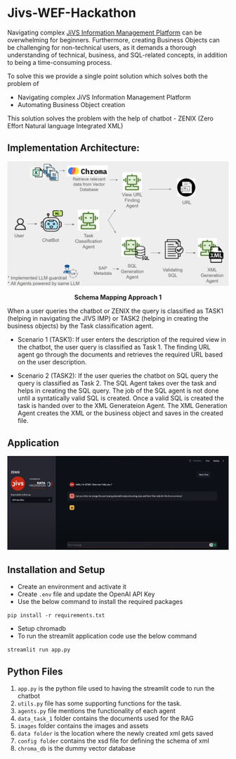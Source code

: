 # Jivs-WEF-Hackathon
Navigating complex [JiVS Information Management Platform](https://jivs.com/products/#imp) can be overwhelming for beginners. Furthermore, creating Business Objects can be challenging for non-technical users, as it demands a thorough understanding of technical, business, and SQL-related concepts, in addition to being a time-consuming process.

To solve this we provide a single point solution which solves both the problem of 
- Navigating complex JiVS Information Management Platform
- Automating Business Object creation

This solution solves the problem with the help of chatbot - ZENIX (Zero Effort Natural language Integrated XML)

## Implementation Architecture:

<p align="center">
  <img src="images/Architecture.png" width="800" />
</p>
<p align="center">
    <b>Schema Mapping Approach 1</b> 
</p>

When a user queries the chatbot or ZENIX the query is classified as TASK1 (helping in navigating the JIVS IMP) or TASK2 (helping in creating the business objects) by the Task classification agent. 
- Scenario 1 (TASK1):
  If user enters the description of the required view in the chatbot, the user query is classified as Task 1. The finding URL agent go through the documents and retrieves the required URL based on the user description.

- Scenario 2 (TASK2):
  If the user queries the chatbot on SQL query the query is classified as Task 2. The SQL Agent takes over the task and helps in creating the SQL query. The job of the SQL agent is not done until a syntatically valid SQL is created. Once a valid SQL is created the task is handed over to the XML Generateion Agent. The XML Generation Agent creates the XML or the business object and saves in the created file.

## Application
[![Watch the video](images/app.png)](https://youtu.be/9eDWs87Rnok)



## Installation and Setup

- Create an environment and activate it
- Create `.env` file and update the OpenAI API Key
- Use the below command to install the required packages
```
pip install -r requirements.txt
```
- Setup chromadb
- To run the streamlit application code use the below command
```
streamlit run app.py
```

## Python Files

1. `app.py` is the python file used to having the streamlit code to run the chatbot
2. `utils.py` file has some supporting functions for the task.
3. `agents.py` file mentions the functionality of each agent
4. `data_task_1` folder contains the documents used for the RAG
5. `images` folder contains the images and assets
6. `data folder` is the location where the newly created xml gets saved
7. `config folder` contains the xsd file for defining the schema of xml
8. `chroma_db` is the dummy vector database
